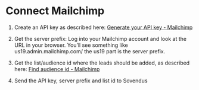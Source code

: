 # Connect Mailchimp

1. Create an API key as described here: [Generate your API key - Mailchimp](https://mailchimp.com/developer/marketing/guides/quick-start/#generate-your-api-key)

2. Get the server prefix: Log into your Mailchimp account and look at the URL in your browser. You’ll see something like us19.admin.mailchimp.com/ the us19 part is the server prefix.

3. Get the list/audience id where the leads should be added, as described here: [Find audience id - Mailchimp](https://mailchimp.com/help/find-audience-id/)

4. Send the API key, server prefix and list id to Sovendus
